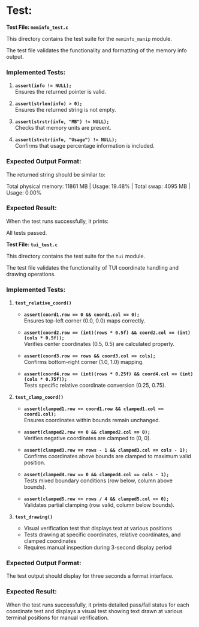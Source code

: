 # Test:

**Test File: `meminfo_test.c`**

  This directory contains the test suite for the `meminfo_manip` module.

  The test file validates the functionality and formatting of the memory info output.

 ### Implemented Tests:

 1. **`assert(info != NULL);`**  
  Ensures the returned pointer is valid.

 1. **`assert(strlen(info) > 0);`**  
  Ensures the returned string is not empty.

 1. **`assert(strstr(info, "MB") != NULL);`**  
  Checks that memory units are present.

 1. **`assert(strstr(info, "Usage") != NULL);`**  
  Confirms that usage percentage information is included.

 ### Expected Output Format:

  The returned string should be similar to:

  Total physical memory: 11861 MB | Usage: 19.48% | Total swap: 4095 MB | Usage: 0.00%

 ### Expected Result:

  When the test runs successfully, it prints:

  All tests passed.

**Test File: `tui_test.c`**

This directory contains the test suite for the `tui` module.

The test file validates the functionality of TUI coordinate handling and drawing operations.

### Implemented Tests:

1. **`test_relative_coord()`**
   - **`assert(coord1.row == 0 && coord1.col == 0);`**  
     Ensures top-left corner (0.0, 0.0) maps correctly.
   
   - **`assert(coord2.row == (int)(rows * 0.5f) && coord2.col == (int)(cols * 0.5f));`**  
     Verifies center coordinates (0.5, 0.5) are calculated properly.
   
   - **`assert(coord3.row == rows && coord3.col == cols);`**  
     Confirms bottom-right corner (1.0, 1.0) mapping.
   
   - **`assert(coord4.row == (int)(rows * 0.25f) && coord4.col == (int)(cols * 0.75f));`**  
     Tests specific relative coordinate conversion (0.25, 0.75).

2. **`test_clamp_coord()`**
   - **`assert(clamped1.row == coord1.row && clamped1.col == coord1.col);`**  
     Ensures coordinates within bounds remain unchanged.
   
   - **`assert(clamped2.row == 0 && clamped2.col == 0);`**  
     Verifies negative coordinates are clamped to (0, 0).
   
   - **`assert(clamped3.row == rows - 1 && clamped3.col == cols - 1);`**  
     Confirms coordinates above bounds are clamped to maximum valid position.
   
   - **`assert(clamped4.row == 0 && clamped4.col == cols - 1);`**  
     Tests mixed boundary conditions (row below, column above bounds).
   
   - **`assert(clamped5.row == rows / 4 && clamped5.col == 0);`**  
     Validates partial clamping (row valid, column below bounds).

3. **`test_drawing()`**
   - Visual verification test that displays text at various positions
   - Tests drawing at specific coordinates, relative coordinates, and clamped coordinates
   - Requires manual inspection during 3-second display period

### Expected Output Format:

The test output should display for three seconds a format interface.

### Expected Result:

When the test runs successfully, it prints detailed pass/fail status for each coordinate test and displays a visual test showing text drawn at various terminal positions for manual verification.